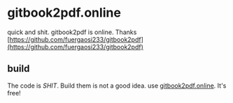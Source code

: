 # gitbook2pdf.online
quick and shit. gitbook2pdf is online.
Thanks [https://github.com/fuergaosi233/gitbook2pdf](https://github.com/fuergaosi233/gitbook2pdf)

## build
The code is *SHIT*. Build them is not a good idea. use [gitbook2pdf.online](https://gitbook2pdf.fht.im). It's free!
